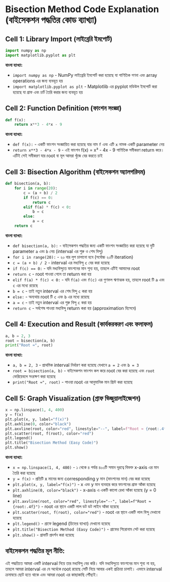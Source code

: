 # Bisection Method Code Explanation (বাইসেকশন পদ্ধতির কোড ব্যাখ্যা)

## Cell 1: Library Import (লাইব্রেরি ইমপোর্ট)

```python
import numpy as np
import matplotlib.pyplot as plt
```

**বাংলা ব্যাখ্যা:**
- `import numpy as np` - NumPy লাইব্রেরি ইমপোর্ট করা হয়েছে যা গাণিতিক গণনা এবং array operations এর জন্য ব্যবহৃত হয়
- `import matplotlib.pyplot as plt` - Matplotlib এর pyplot মডিউল ইমপোর্ট করা হয়েছে যা গ্রাফ এবং চার্ট তৈরি করার জন্য ব্যবহৃত হয়

## Cell 2: Function Definition (ফাংশন সংজ্ঞা)

```python
def f(x):
    return x**3 - 4*x - 9 
```

**বাংলা ব্যাখ্যা:**
- `def f(x):` - একটি ফাংশন সংজ্ঞায়িত করা হয়েছে যার নাম `f` এবং এটি `x` নামক একটি parameter নেয়
- `return x**3 - 4*x - 9` - এই ফাংশন f(x) = x³ - 4x - 9 গাণিতিক সমীকরণ return করে। এটিই সেই সমীকরণ যার root বা মূল আমরা খুঁজে বের করতে চাই

## Cell 3: Bisection Algorithm (বাইসেকশন অ্যালগরিদম)

```python
def bisection(a, b):
    for i in range(20):   
        c = (a + b) / 2
        if f(c) == 0:
            return c
        elif f(a) * f(c) < 0:
            b = c
        else:
            a = c
    return c
```

**বাংলা ব্যাখ্যা:**
- `def bisection(a, b):` - বাইসেকশন পদ্ধতির জন্য একটি ফাংশন সংজ্ঞায়িত করা হয়েছে যা দুটি parameter `a` এবং `b` নেয় (interval এর শুরু ও শেষ বিন্দু)
- `for i in range(20):` - ২০ বার লুপ চালানো হবে (সর্বোচ্চ ২০টি iteration)
- `c = (a + b) / 2` - interval এর মধ্যবিন্দু `c` বের করা হয়েছে
- `if f(c) == 0:` - যদি মধ্যবিন্দুতে ফাংশনের মান শূন্য হয়, তাহলে এটিই আমাদের root
- `return c` - root পাওয়া গেলে তা return করা হয়
- `elif f(a) * f(c) < 0:` - যদি `f(a)` এবং `f(c)` এর গুণফল ঋণাত্মক হয়, তাহলে root টি `a` এবং `c` এর মধ্যে রয়েছে
- `b = c` - তাই নতুন interval এর শেষ বিন্দু `c` করা হয়
- `else:` - অন্যথায় root টি `c` এবং `b` এর মধ্যে রয়েছে
- `a = c` - তাই নতুন interval এর শুরু বিন্দু `c` করা হয়
- `return c` - সর্বশেষ পাওয়া মধ্যবিন্দু return করা হয় (approximation হিসেবে)

## Cell 4: Execution and Result (কার্যকরকরণ এবং ফলাফল)

```python
a, b = 2, 3
root = bisection(a, b)
print("Root ≈", root)
```

**বাংলা ব্যাখ্যা:**
- `a, b = 2, 3` - প্রাথমিক interval নির্ধারণ করা হয়েছে যেখানে `a = 2` এবং `b = 3`
- `root = bisection(a, b)` - বাইসেকশন ফাংশন কল করে root বের করা হয়েছে এবং `root` ভেরিয়েবলে সংরক্ষণ করা হয়েছে
- `print("Root ≈", root)` - পাওয়া root এর আনুমানিক মান প্রিন্ট করা হয়েছে

## Cell 5: Graph Visualization (গ্রাফ ভিজুয়ালাইজেশন)

```python
x = np.linspace(1, 4, 400)
y = f(x)
plt.plot(x, y, label="f(x)")
plt.axhline(0, color="black")
plt.axvline(root, color="red", linestyle="--", label=f"Root ≈ {root:.4f}")
plt.scatter(root, f(root), color="red")
plt.legend()
plt.title("Bisection Method (Easy Code)")
plt.show()
```

**বাংলা ব্যাখ্যা:**
- `x = np.linspace(1, 4, 400)` - ১ থেকে ৪ পর্যন্ত ৪০০টি সমান দূরত্বে বিভক্ত x-axis এর মান তৈরি করা হয়েছে
- `y = f(x)` - প্রতিটি x মানের জন্য corresponding y মান (ফাংশনের মান) বের করা হয়েছে
- `plt.plot(x, y, label="f(x)")` - x এবং y মান ব্যবহার করে ফাংশনের গ্রাফ আঁকা হয়েছে
- `plt.axhline(0, color="black")` - x-axis এ একটি কালো রেখা আঁকা হয়েছে (y = 0 line)
- `plt.axvline(root, color="red", linestyle="--", label=f"Root ≈ {root:.4f}")` - root এর স্থানে একটি লাল ডট ডট লাইন আঁকা হয়েছে
- `plt.scatter(root, f(root), color="red")` - root এর স্থানে একটি লাল বিন্দু দেখানো হয়েছে
- `plt.legend()` - গ্রাফে legend (চিহ্নের ব্যাখ্যা) দেখানো হয়েছে
- `plt.title("Bisection Method (Easy Code)")` - গ্রাফের শিরোনাম সেট করা হয়েছে
- `plt.show()` - গ্রাফটি প্রদর্শন করা হয়েছে

## বাইসেকশন পদ্ধতির মূল নীতি:
এই পদ্ধতিতে আমরা একটি interval নিয়ে তার মধ্যবিন্দু বের করি। যদি মধ্যবিন্দুতে ফাংশনের মান শূন্য না হয়, তাহলে আমরা interval এর যে অর্ধেকে root রয়েছে সেটি নিয়ে আবার একই প্রক্রিয়া চালাই। এভাবে interval ক্রমান্বয়ে ছোট হতে থাকে এবং আমরা root এর কাছাকাছি পৌঁছাই।
